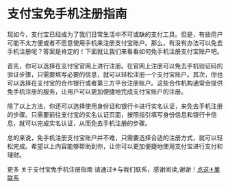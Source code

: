 # 支付宝免手机注册指南

现如今，支付宝已经成为了我们日常生活中不可或缺的支付工具。但是，有些用户可能不太方便或者不愿意使用手机来注册支付宝账户。那么，有没有办法可以免去手机注册呢？答案是肯定的！下面就让我们来看看如何免手机注册支付宝账户吧。

首先，你可以选择在支付宝官网上进行注册。在官网上注册可以免去手机验证码的验证步骤，只需要填写必要的信息，就可以轻松注册一个支付宝账户。其次，你也可以选择在支付宝的合作银行或者第三方平台注册账户。这些合作机构通常会提供免手机注册的服务，让用户可以更加便捷地完成支付宝账户的注册。

除了以上方法，你还可以选择使用身份证和银行卡进行实名认证，来免去手机注册的步骤。只需要前往支付宝的实名认证页面，按照指引填写身份信息和银行卡信息，就可以完成实名认证，从而免去手机注册的步骤。

总的来说，免手机注册支付宝账户并不难，只需要选择合适的注册方式，就可以轻松完成。希望以上内容能够帮助到你，让你可以更加便捷地使用支付宝进行支付和理财。

更多 关于支付宝免手机注册指南 请通过✈与我们联系，感谢阅读,谢谢！[点这✈里联系](https://acc.k02.cc)